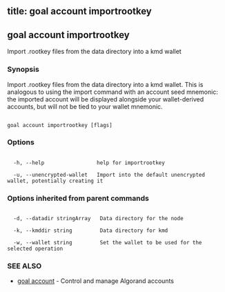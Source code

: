 title: goal account importrootkey
---
## goal account importrootkey



Import .rootkey files from the data directory into a kmd wallet



### Synopsis



Import .rootkey files from the data directory into a kmd wallet. This is analogous to using the import command with an account seed mnemonic: the imported account will be displayed alongside your wallet-derived accounts, but will not be tied to your wallet mnemonic.



```

goal account importrootkey [flags]

```



### Options



```

  -h, --help                 help for importrootkey

  -u, --unencrypted-wallet   Import into the default unencrypted wallet, potentially creating it

```



### Options inherited from parent commands



```

  -d, --datadir stringArray   Data directory for the node

  -k, --kmddir string         Data directory for kmd

  -w, --wallet string         Set the wallet to be used for the selected operation

```



### SEE ALSO



* [goal account](../../account/account/)	 - Control and manage Algorand accounts



